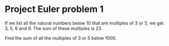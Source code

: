 Project Euler problem 1
=======================

If we list all the natural numbers below 10 that are multiples of 3 or 5, we get 3, 5, 6 and 9. The sum of these multiples is 23.
 
Find the sum of all the multiples of 3 or 5 below 1000.